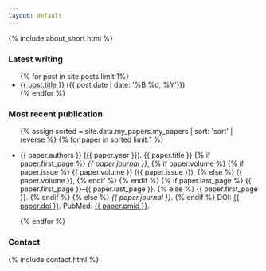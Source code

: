 ```yaml
---
layout: default
---
```


{% include about_short.html %}

<h3>Latest writing</h3>
<ul>
{% for post in site.posts limit:1%}
    <li>
      <a href="{{ post.url }}">{{ post.title }}</a> ({{ post.date | date: '%B %d, %Y'}})
    </li>
{% endfor %}
</ul>
<h3>Most recent publication</h3>
<ul>
{% assign sorted = site.data.my_papers.my_papers | sort: 'sort' | reverse %}
{% for paper in sorted limit:1 %}
  <p><li>
  {{ paper.authors }}
  ({{ paper.year }}).
  {{ paper.title }}
  {% if paper.first_page %}
    <i>{{ paper.journal }}</i>,
    {% if paper.volume %}
      {% if paper.issue %}
        {{ paper.volume }} ({{ paper.issue }}),
      {% else %}
         {{ paper.volume }},
      {% endif %}
    {% endif %}
    {% if paper.last_page %}
      {{ paper.first_page }}–{{ paper.last_page }}.
    {% else %}
      {{ paper.first_page }}.
    {% endif %}
  {% else %}
    <i>{{ paper.journal }}</i>.
  {% endif %}
  DOI: <a href="{{ paper.doi_link }}">{{ paper.doi }}</a>.
  PubMed: <a href="{{ paper.pmid_link }}">{{ paper.pmid }}</a>.
  </li></p>
{% endfor %}
</ul>

<h3>Contact</h3>
{% include contact.html %}